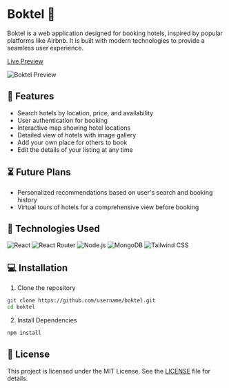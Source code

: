 # Boktel :hotel:

Boktel is a web application designed for booking hotels, inspired by popular platforms like Airbnb. It is built with modern technologies to provide a seamless user experience.

[Live Preview](http://www.boktel.com)

![Boktel Preview](/preview.png)

## :star2: Features

- Search hotels by location, price, and availability
- User authentication for booking
- Interactive map showing hotel locations
- Detailed view of hotels with image gallery
- Add your own place for others to book
- Edit the details of your listing at any time

## :hourglass_flowing_sand: Future Plans

- Personalized recommendations based on user's search and booking history
- Virtual tours of hotels for a comprehensive view before booking

## :rocket: Technologies Used

![React](https://img.shields.io/badge/-React-%23282C34?style=flat-square&logo=react) ![React Router](https://img.shields.io/badge/-React_Router-%23282C34?style=flat-square&logo=react-router) ![Node.js](https://img.shields.io/badge/-Node.js-%2343853D?style=flat-square&logo=node.js) ![MongoDB](https://img.shields.io/badge/-MongoDB-%2347A248?style=flat-square&logo=mongodb) ![Tailwind CSS](https://img.shields.io/badge/-Tailwind_CSS-%2338B2AC?style=flat-square&logo=tailwind-css)

## :computer: Installation

1. Clone the repository

```bash
git clone https://github.com/username/boktel.git
cd boktel
```

2. Install Dependencies

```bash
npm install
```

## :memo: License

This project is licensed under the MIT License. See the [LICENSE](LICENSE) file for details.
